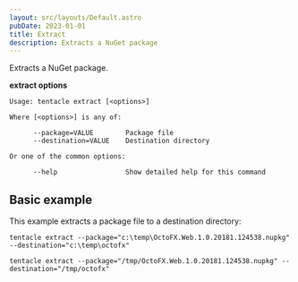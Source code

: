 ```yaml
---
layout: src/layouts/Default.astro
pubDate: 2023-01-01
title: Extract
description: Extracts a NuGet package
---
```


Extracts a NuGet package.

**extract options**

```text
Usage: tentacle extract [<options>]

Where [<options>] is any of:

      --package=VALUE        Package file
      --destination=VALUE    Destination directory

Or one of the common options:

      --help                 Show detailed help for this command
```

## Basic example

This example extracts a package file to a destination directory:

```text Windows
tentacle extract --package="c:\temp\OctoFX.Web.1.0.20181.124538.nupkg" --destination="c:\temp\octofx"
```
```text Linux
tentacle extract --package="/tmp/OctoFX.Web.1.0.20181.124538.nupkg" --destination="/tmp/octofx"
```
